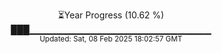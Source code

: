 <p align="center">
⏳Year Progress (10.62 %)<br>
███▁▁▁▁▁▁▁▁▁▁▁▁▁▁▁▁▁▁▁▁▁▁▁▁▁▁▁ <br>
<sub>Updated: Sat, 08 Feb 2025 18:02:57 GMT</sub>
</p>

